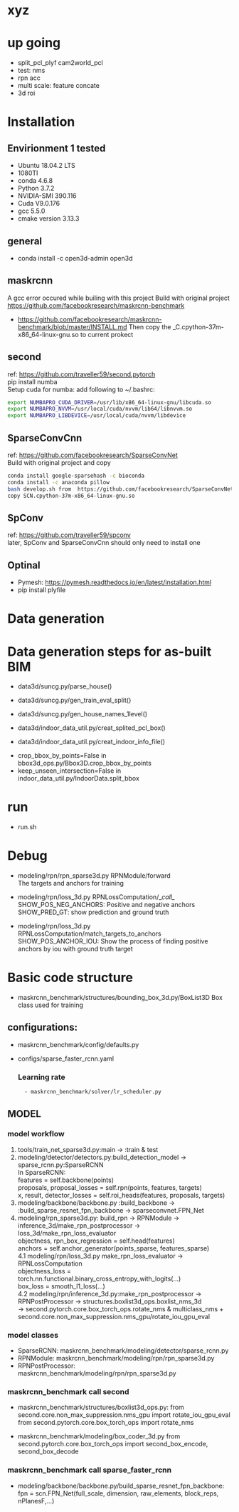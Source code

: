 # xyz


# up going
- split_pcl_plyf cam2world_pcl
- test: nms
- rpn acc
- multi scale: feature concate
- 3d roi

# Installation

## Envirionment 1 tested
- Ubuntu 18.04.2 LTS
- 1080TI
- conda 4.6.8
- Python 3.7.2
- NVIDIA-SMI 390.116
- Cuda V9.0.176
- gcc 5.5.0
- cmake version 3.13.3

## general
- conda install -c open3d-admin open3d

## maskrcnn
A gcc error occured while builing with this project
Build with original project https://github.com/facebookresearch/maskrcnn-benchmark
- https://github.com/facebookresearch/maskrcnn-benchmark/blob/master/INSTALL.md
Then copy the \_C.cpython-37m-x86_64-linux-gnu.so to current prokect

## second
ref: https://github.com/traveller59/second.pytorch  
pip install numba  
Setup cuda for numba: add following to ~/.bashrc: 
``` bash
export NUMBAPRO_CUDA_DRIVER=/usr/lib/x86_64-linux-gnu/libcuda.so 
export NUMBAPRO_NVVM=/usr/local/cuda/nvvm/lib64/libnvvm.so 
export NUMBAPRO_LIBDEVICE=/usr/local/cuda/nvvm/libdevice 
```

## SparseConvCnn
ref: https://github.com/facebookresearch/SparseConvNet  
Build with original project and copy  
``` bash
conda install google-sparsehash -c bioconda
conda install -c anaconda pillow
bash develop.sh from  https://github.com/facebookresearch/SparseConvNet
copy SCN.cpython-37m-x86_64-linux-gnu.so
```

## SpConv        
ref: https://github.com/traveller59/spconv  
later, SpConv and SparseConvCnn should only need to install one

## Optinal
- Pymesh: https://pymesh.readthedocs.io/en/latest/installation.html
- pip install plyfile


# Data generation

# Data generation steps for as-built BIM

-  data3d/suncg.py/parse_house()
-  data3d/suncg.py/gen_train_eval_split()
-  data3d/suncg.py/gen_house_names_1level()

-  data3d/indoor_data_util.py/creat_splited_pcl_box()
-  data3d/indoor_data_util.py/creat_indoor_info_file()

* crop_bbox_by_points=False in bbox3d_ops.py/Bbox3D.crop_bbox_by_points
* keep_unseen_intersection=False in indoor_data_util.py/IndoorData.split_bbox

# run
- run.sh

# Debug

 - modeling/rpn/rpn_sparse3d.py RPNModule/forward  
        The targets and anchors for training  

 - modeling/rpn/loss_3d.py  RPNLossComputation/\__call\__  
        SHOW_POS_NEG_ANCHORS: Positive and negative anchors  
        SHOW_PRED_GT: show prediction and ground truth  

 - modeling/rpn/loss_3d.py  RPNLossComputation/match_targets_to_anchors  
        SHOW_POS_ANCHOR_IOU: Show the process of finding positive anchors by iou with ground truth target  


# Basic code structure
- maskrcnn_benchmark/structures/bounding_box_3d.py/BoxList3D
        Box class used for training
## configurations:
- maskrcnn_benchmark/config/defaults.py 
- configs/sparse_faster_rcnn.yaml

  ### Learning rate
        - maskrcnn_benchmark/solver/lr_scheduler.py

## MODEL
### model workflow
1. tools/train_net_sparse3d.py:main -> :train & test
2. modeling/detector/detectors.py:build_detection_model -> sparse_rcnn.py:SparseRCNN  
        In SparseRCNN:  
        features = self.backbone(points)  
        proposals, proposal_losses = self.rpn(points, features, targets)  
        x, result, detector_losses = self.roi_heads(features, proposals, targets)  
3. modeling/backbone/backbone.py :build_backbone -> :build_sparse_resnet_fpn_backbone -> sparseconvnet.FPN_Net  
4. modeling/rpn_sparse3d.py: build_rpn ->  RPNModule -> inference_3d/make_rpn_postprocessor -> loss_3d/make_rpn_loss_evaluator  
        objectness, rpn_box_regression = self.head(features)  
        anchors = self.anchor_generator(points_sparse, features_sparse)  
4.1 modeling/rpn/loss_3d.py make_rpn_loss_evaluator -> RPNLossComputation  
        objectness_loss = torch.nn.functional.binary_cross_entropy_with_logits(...)  
        box_loss = smooth_l1_loss(...)  
4.2 modeling/rpn/inference_3d.py:make_rpn_postprocessor -> RPNPostProcessor -> structures.boxlist3d_ops.boxlist_nms_3d  
        -> second.pytorch.core.box_torch_ops.rotate_nms & multiclass_nms + second.core.non_max_suppression.nms_gpu/rotate_iou_gpu_eval

###  model classes
- SparseRCNN:  maskrcnn_benchmark/modeling/detector/sparse_rcnn.py
- RPNModule: maskrcnn_benchmark/modeling/rpn/rpn_sparse3d.py
- RPNPostProcessor: maskrcnn_benchmark/modeling/rpn/rpn_sparse3d.py

### maskrcnn_benchmark call second
- maskrcnn_benchmark/structures/boxlist3d_ops.py:
        from second.core.non_max_suppression.nms_gpu import rotate_iou_gpu_eval
        from second.pytorch.core.box_torch_ops import rotate_nms

- maskrcnn_benchmark/modeling/box_coder_3d.py
        from second.pytorch.core.box_torch_ops import second_box_encode, second_box_decode

### maskrcnn_benchmark call sparse_faster_rcnn
- modeling/backbone/backbone.py/build_sparse_resnet_fpn_backbone:
        fpn = scn.FPN_Net(full_scale, dimension, raw_elements, block_reps, nPlanesF,...)


